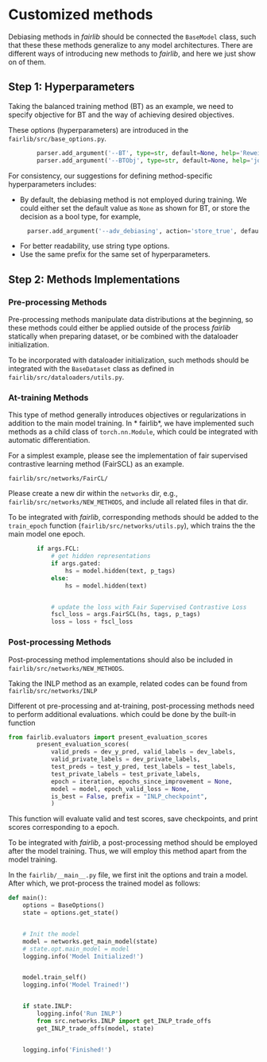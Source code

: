 # Customized methods

Debiasing methods in *fairlib* should be connected the `BaseModel` class, such that these these methods generalize to
any model architectures. There are different ways of introducing new methods to *fairlib*, and here we just show on of
them.

## Step 1: Hyperparameters

Taking the balanced training method (BT) as an example, we need to specify objective for BT and the way of achieving
desired objectives.

These options (hyperparameters) are introduced in the `fairlib/src/base_options.py`.

```python
        parser.add_argument('--BT', type=str, default=None, help='Reweighting | Resampling')
        parser.add_argument('--BTObj', type=str, default=None, help='joint | y | g | stratified_y | stratified_g')
```

For consistency, our suggestions for defining method-specific hyperparameters includes:

- By default, the debiasing method is not employed during training. We could either set the default value as `None` as
  shown for BT, or store the decision as a bool type, for example,
  ```python
    parser.add_argument('--adv_debiasing', action='store_true', default=False, help='Adv debiasing?')
  ```
- For better readability, use string type options.
- Use the same prefix for the same set of hyperparameters.

## Step 2: Methods Implementations

### Pre-processing Methods

Pre-processing methods manipulate data distributions at the beginning, so these methods could either be applied outside
of the process *fairlib* statically when preparing dataset, or be combined with the dataloader initialization.

To be incorporated with dataloader initialization, such methods should be integrated with the `BaseDataset` class as
defined in `fairlib/src/dataloaders/utils.py`.

### At-training Methods

This type of method generally introduces objectives or regularizations in addition to the main model training. In *
fairlib*, we have implemented such methods as a child class of `torch.nn.Module`, which could be integrated with
automatic differentiation.

For a simplest example, please see the implementation of fair supervised contrastive learning method (FairSCL) as an
example.

`fairlib/src/networks/FairCL/`

Please create a new dir within the `networks` dir, e.g., `fairlib/src/networks/NEW_METHODS`, and include all related
files in that dir.

To be integrated with *fairlib*, corresponding methods should be added to the `train_epoch`
function (`fairlib/src/networks/utils.py`), which trains the the main model one epoch.

```python
        if args.FCL:
            # get hidden representations
            if args.gated:
                hs = model.hidden(text, p_tags)
            else:
                hs = model.hidden(text)


            # update the loss with Fair Supervised Contrastive Loss
            fscl_loss = args.FairSCL(hs, tags, p_tags)
            loss = loss + fscl_loss
```

### Post-processing Methods

Post-processing method implementations should also be included in `fairlib/src/networks/NEW_METHODS`.

Taking the INLP method as an example, related codes can be found from `fairlib/src/networks/INLP`

Different ot pre-processing and at-training, post-processing methods need to perform additional evaluations. which could
be done by the built-in function

```python
from fairlib.evaluators import present_evaluation_scores
        present_evaluation_scores(
            valid_preds = dev_y_pred, valid_labels = dev_labels, 
            valid_private_labels = dev_private_labels,
            test_preds = test_y_pred, test_labels = test_labels, 
            test_private_labels = test_private_labels,
            epoch = iteration, epochs_since_improvement = None, 
            model = model, epoch_valid_loss = None,
            is_best = False, prefix = "INLP_checkpoint",
            )
```

This function will evaluate valid and test scores, save checkpoints, and print scores corresponding to a epoch.

To be integrated with *fairlib*, a post-processing method should be employed after the model training. Thus, we will
employ this method apart from the model training.

In the `fairlib/__main__.py` file, we first init the options and train a model. After which, we prot-process the trained
model as follows:

```python
def main():
    options = BaseOptions()
    state = options.get_state()


    # Init the model
    model = networks.get_main_model(state)
    # state.opt.main_model = model
    logging.info('Model Initialized!')


    model.train_self()
    logging.info('Model Trained!')


    if state.INLP:
        logging.info('Run INLP')
        from src.networks.INLP import get_INLP_trade_offs
        get_INLP_trade_offs(model, state)


    logging.info('Finished!')
```